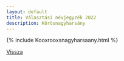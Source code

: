 ```yaml
---
layout: default
title: Választási névjegyzék 2022
description: Körösnagyharsány
---
```


{% include Kooxrooxsnagyharsaany.html %}

[Vissza](./)